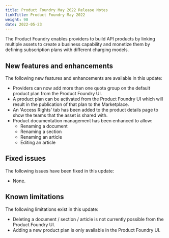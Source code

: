 ```yaml
---
title: Product Foundry May 2022 Release Notes
linkTitle: Product Foundry May 2022
weight: 90
date: 2022-05-23
---
```


The Product Foundry enables providers to build API products by linking multiple assets to create a business capability and monetize them by defining subscription plans with different charging models.

## New features and enhancements

The following new features and enhancements are available in this update:

* Providers can now add more than one quota group on the default product plan from the Product Foundry UI.
* A product plan can be activated from the Product Foundry UI which will result in the publication of that plan to the Marketplace.
* An 'Access Rights' tab has been added to the product details page to show the teams that the asset is shared with.
* Product documentation management has been enhanced to allow:
    * Renaming a document
    * Renaming a section
    * Renaming an article
    * Editing an article

## Fixed issues

The following issues have been fixed in this update:

* None.

## Known limitations

The following limitations exist in this update:

* Deleting a document / section / article is not currently possible from the Product Foundry UI.
* Adding a new product plan is only available in the Product Foundry UI.

